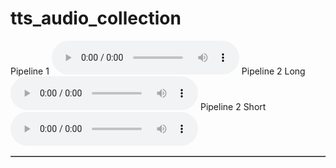 # tts_audio_collection

<table border="1">
 <tr>
  Pipeline 1
  <audio controls>
   <source src="TestSentence_0.wav" type="audio/wav">
  Your browser does not support the audio element.
  </audio>
 </tr>
 <tr>
  Pipeline 2 Long
  <audio controls>
   <source src="TestSentence_0.wav" type="audio/wav">
  Your browser does not support the audio element.
  </audio> 
 </tr>
 <tr>
  Pipeline 2 Short
  <audio controls>
   <source src="TestSentence_0.wav" type="audio/wav">
  Your browser does not support the audio element.
  </audio> 
 </tr>
</table>
